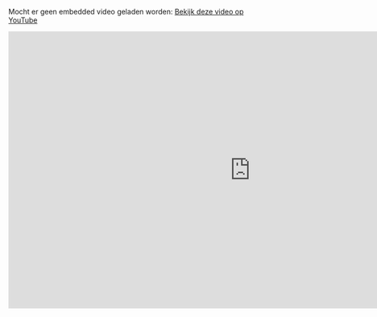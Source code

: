 Mocht er geen embedded video geladen worden: [Bekijk deze video op YouTube](https://www.youtube.com/watch?v=erQnIShA_EI)

<iframe width="960" height="551" src="https://www.youtube.com/embed/erQnIShA_EI" title="YouTube video player" frameborder="0" allow="accelerometer; autoplay; clipboard-write; encrypted-media; gyroscope; picture-in-picture; web-share" referrerpolicy="strict-origin-when-cross-origin" allowfullscreen></iframe>